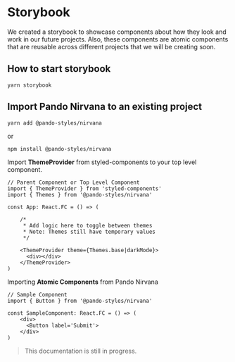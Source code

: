 # Storybook

We created a storybook to showcase components about how they look and work in our future projects. Also, these components are atomic components that are reusable across different projects that we will be creating soon.

## How to start storybook

```
yarn storybook
```

## Import Pando Nirvana to an existing project

```
yarn add @pando-styles/nirvana
```

or

```
npm install @pando-styles/nirvana
```

Import **ThemeProvider** from styled-components to your top level component.

```
// Parent Component or Top Level Component
import { ThemeProvider } from 'styled-components'
import { Themes } from '@pando-styles/nirvana'

const App: React.FC = () => (

    /*
     * Add logic here to toggle between themes
     * Note: Themes still have temporary values
     */

    <ThemeProvider theme={Themes.base|darkMode}>
      <div></div>
    </ThemeProvider>
)
```

Importing **Atomic Components** from Pando Nirvana

```
// Sample Component
import { Button } from '@pando-styles/nirvana'

const SampleComponent: React.FC = () => (
    <div>
      <Button label='Submit'>
    </div>
)
```

> This documentation is still in progress.

